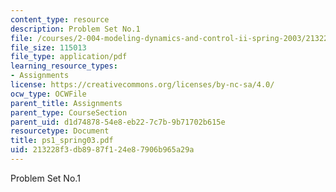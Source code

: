 ```yaml
---
content_type: resource
description: Problem Set No.1
file: /courses/2-004-modeling-dynamics-and-control-ii-spring-2003/213228f3db8987f124e87906b965a29a_ps1_spring03.pdf
file_size: 115013
file_type: application/pdf
learning_resource_types:
- Assignments
license: https://creativecommons.org/licenses/by-nc-sa/4.0/
ocw_type: OCWFile
parent_title: Assignments
parent_type: CourseSection
parent_uid: d1d74878-54e8-eb22-7c7b-9b71702b615e
resourcetype: Document
title: ps1_spring03.pdf
uid: 213228f3-db89-87f1-24e8-7906b965a29a
---
```

Problem Set No.1